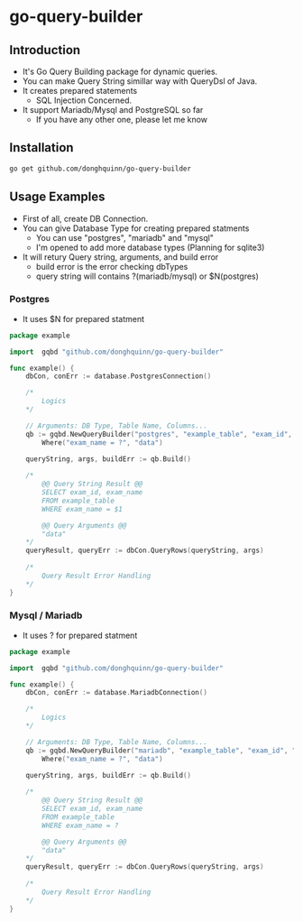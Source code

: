 # go-query-builder

## Introduction
* It's Go Query Building package for dynamic queries.
* You can make Query String simillar way with QueryDsl of Java.
* It creates prepared statements
    * SQL Injection Concerned.
* It support Mariadb/Mysql and PostgreSQL so far
    * If you have any other one, please let me know

## Installation

```zsh
go get github.com/donghquinn/go-query-builder
```


## Usage Examples

* First of all, create DB Connection.
*  You can give Database Type for creating prepared statments
    * You can use "postgres", "mariadb" and "mysql"
    * I'm opened to add more database types (Planning for sqlite3)
* It will retury Query string, arguments, and build error
    * build error is the error checking dbTypes
    * query string will contains ?(mariadb/mysql) or $N(postgres)

### Postgres
* It uses $N for prepared statment

```go
package example

import 	gqbd "github.com/donghquinn/go-query-builder"

func example() {
    dbCon, conErr := database.PostgresConnection()

    /*
        Logics
    */

    // Arguments: DB Type, Table Name, Columns...
    qb := gqbd.NewQueryBuilder("postgres", "example_table", "exam_id", "exam_name").
        Where("exam_name = ?", "data")
    
    queryString, args, buildErr := qb.Build()

    /*
        @@ Query String Result @@
        SELECT exam_id, exam_name
        FROM example_table
        WHERE exam_name = $1

        @@ Query Arguments @@
        "data"
    */
    queryResult, queryErr := dbCon.QueryRows(queryString, args)
     
    /*
        Query Result Error Handling
    */
}

```

### Mysql / Mariadb
* It uses ? for prepared statment

```go
package example

import 	gqbd "github.com/donghquinn/go-query-builder"

func example() {
    dbCon, conErr := database.MariadbConnection()

    /*
        Logics
    */

    // Arguments: DB Type, Table Name, Columns...
    qb := gqbd.NewQueryBuilder("mariadb", "example_table", "exam_id", "exam_name").
        Where("exam_name = ?", "data")
    
    queryString, args, buildErr := qb.Build()

    /*
        @@ Query String Result @@
        SELECT exam_id, exam_name
        FROM example_table
        WHERE exam_name = ?

        @@ Query Arguments @@
        "data"
    */
    queryResult, queryErr := dbCon.QueryRows(queryString, args)
     
    /*
        Query Result Error Handling
    */
}

```
